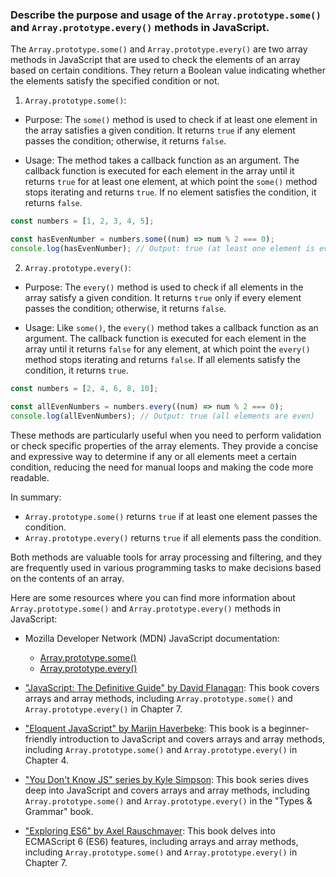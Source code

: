 ### Describe the purpose and usage of the `Array.prototype.some()` and `Array.prototype.every()` methods in JavaScript.

The `Array.prototype.some()` and `Array.prototype.every()` are two array methods in JavaScript that are used to check the elements of an array based on certain conditions. They return a Boolean value indicating whether the elements satisfy the specified condition or not.

1. `Array.prototype.some()`:
  - Purpose: The `some()` method is used to check if at least one element in the array satisfies a given condition. It returns `true` if any element passes the condition; otherwise, it returns `false`.

  - Usage: The method takes a callback function as an argument. The callback function is executed for each element in the array until it returns `true` for at least one element, at which point the `some()` method stops iterating and returns `true`. If no element satisfies the condition, it returns `false`.

   ```javascript
   const numbers = [1, 2, 3, 4, 5];

   const hasEvenNumber = numbers.some((num) => num % 2 === 0);
   console.log(hasEvenNumber); // Output: true (at least one element is even)
   ```

2. `Array.prototype.every()`:
  - Purpose: The `every()` method is used to check if all elements in the array satisfy a given condition. It returns `true` only if every element passes the condition; otherwise, it returns `false`.

  - Usage: Like `some()`, the `every()` method takes a callback function as an argument. The callback function is executed for each element in the array until it returns `false` for any element, at which point the `every()` method stops iterating and returns `false`. If all elements satisfy the condition, it returns `true`.

   ```javascript
   const numbers = [2, 4, 6, 8, 10];

   const allEvenNumbers = numbers.every((num) => num % 2 === 0);
   console.log(allEvenNumbers); // Output: true (all elements are even)
   ```

These methods are particularly useful when you need to perform validation or check specific properties of the array elements. They provide a concise and expressive way to determine if any or all elements meet a certain condition, reducing the need for manual loops and making the code more readable.

In summary:
- `Array.prototype.some()` returns `true` if at least one element passes the condition.
- `Array.prototype.every()` returns `true` if all elements pass the condition.

Both methods are valuable tools for array processing and filtering, and they are frequently used in various programming tasks to make decisions based on the contents of an array.

Here are some resources where you can find more information about `Array.prototype.some()` and `Array.prototype.every()` methods in JavaScript:

- Mozilla Developer Network (MDN) JavaScript documentation:
  - [Array.prototype.some()](https://developer.mozilla.org/en-US/docs/Web/JavaScript/Reference/Global_Objects/Array/some)
  - [Array.prototype.every()](https://developer.mozilla.org/en-US/docs/Web/JavaScript/Reference/Global_Objects/Array/every)

- ["JavaScript: The Definitive Guide" by David Flanagan](https://www.oreilly.com/library/view/javascript-the-definitive/9781449393854/): This book covers arrays and array methods, including `Array.prototype.some()` and `Array.prototype.every()` in Chapter 7.

- ["Eloquent JavaScript" by Marijn Haverbeke](https://eloquentjavascript.net/): This book is a beginner-friendly introduction to JavaScript and covers arrays and array methods, including `Array.prototype.some()` and `Array.prototype.every()` in Chapter 4.

- ["You Don't Know JS" series by Kyle Simpson](https://github.com/getify/You-Dont-Know-JS/tree/2nd-ed/types%20%26%20grammar): This book series dives deep into JavaScript and covers arrays and array methods, including `Array.prototype.some()` and `Array.prototype.every()` in the "Types & Grammar" book.

- ["Exploring ES6" by Axel Rauschmayer](https://exploringjs.com/es6/): This book delves into ECMAScript 6 (ES6) features, including arrays and array methods, including `Array.prototype.some()` and `Array.prototype.every()` in Chapter 7.
